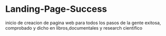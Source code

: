 # Landing-Page-Success
inicio de creacion de pagina web para todos los pasos de la gente exitosa, comprobado y dicho en libros,documentales y research cientifico
